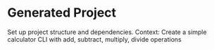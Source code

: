 # Generated Project

Set up project structure and dependencies. Context: Create a simple calculator CLI with add, subtract, multiply, divide operations
